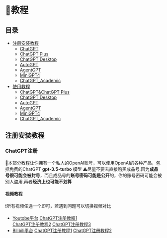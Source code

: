 # 📝教程

## 目录
- [注册安装教程](#注册安装教程)
    - [ChatGPT]()
    - [ChatGPT Plus]()
    - [ChatGPT Desktop]()
    - [AutoGPT]()
    - [AgentGPT]()
    - [MiniGPT4]()
    - [ChatGPT_Academic]()
- [使用教程]()
    - [ChatGPT&ChatGPT Plus]()
    - [ChatGPT Desktop]()
    - [AutoGPT]()
    - [AgentGPT]()
    - [MiniGPT4]()
    - [ChatGPT_Academic]()

## 注册安装教程
### ChatGPT注册
🎈本部分教程让你拥有一个私人的OpenAI账号，可以使用OpenAI的各种产品，包括免费的ChatGPT **gpt-3.5-turbo** 模型
⚠尽量不要去直接购买成品号,因为**成品号很可能会被封号**，而且成品号的**账号密码可能是公开**的，你的账号密码可能会被别人盗用,再者**经济上也可能不划算**  
#### 视频教程
❗所有视频任选一个即可，若遇到问题可以切换视频对比
* [Youtobe平台](https://www.youtube.com/)
[ChatGPT注册教程1](https://www.youtube.com/watch?v=NWJeRBMpsx8&t=612s)  
[ChatGPT注册教程2](https://www.youtube.com/watch?v=kNVOKKLgQRQ)
[ChatGPT注册教程3](https://www.youtube.com/watch?v=ceN1Sly-QuI)
* [Bilibili平台](https://www.bilibili.com/)
[ChatGPT注册教程1](https://www.bilibili.com/video/BV13A41167om/?spm_id_from=333.337.search-card.all.click)
[ChatGPT注册教程2](https://www.bilibili.com/video/BV1YM4y1D7bs/?spm_id_from=333.337.search-card.all.click)


